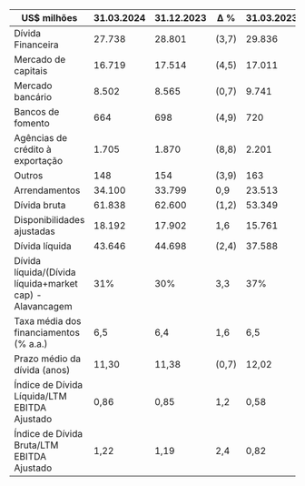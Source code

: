 |US$ milhões|31.03.2024|31.12.2023|Δ %|31.03.2023|
|---|---|---|---|---|
|Dívida Financeira|27.738|28.801|(3,7)|29.836|
|Mercado de capitais|16.719|17.514|(4,5)|17.011|
|Mercado bancário|8.502|8.565|(0,7)|9.741|
|Bancos de fomento|664|698|(4,9)|720|
|Agências de crédito à exportação|1.705|1.870|(8,8)|2.201|
|Outros|148|154|(3,9)|163|
|Arrendamentos|34.100|33.799|0,9|23.513|
|Dívida bruta|61.838|62.600|(1,2)|53.349|
|Disponibilidades ajustadas|18.192|17.902|1,6|15.761|
|Dívida líquida|43.646|44.698|(2,4)|37.588|
|Dívida líquida/(Dívida líquida+market cap) - Alavancagem|31%|30%|3,3|37%|
|Taxa média dos financiamentos (% a.a.)|6,5|6,4|1,6|6,5|
|Prazo médio da dívida (anos)|11,30|11,38|(0,7)|12,02|
|Índice de Dívida Líquida/LTM EBITDA Ajustado|0,86|0,85|1,2|0,58|
|Índice de Dívida Bruta/LTM EBITDA Ajustado|1,22|1,19|2,4|0,82|
